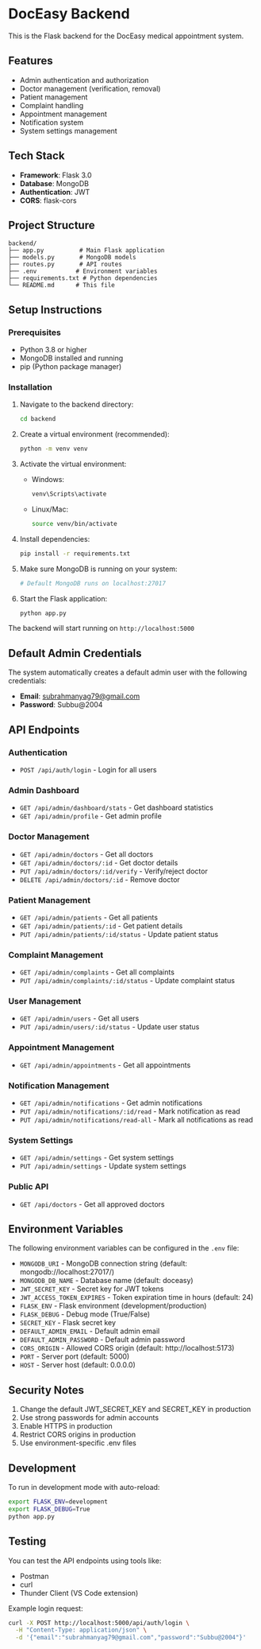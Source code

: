 # DocEasy Backend

This is the Flask backend for the DocEasy medical appointment system.

## Features

- Admin authentication and authorization
- Doctor management (verification, removal)
- Patient management
- Complaint handling
- Appointment management
- Notification system
- System settings management

## Tech Stack

- **Framework**: Flask 3.0
- **Database**: MongoDB
- **Authentication**: JWT
- **CORS**: flask-cors

## Project Structure

```
backend/
├── app.py          # Main Flask application
├── models.py       # MongoDB models
├── routes.py       # API routes
├── .env           # Environment variables
├── requirements.txt # Python dependencies
└── README.md      # This file
```

## Setup Instructions

### Prerequisites

- Python 3.8 or higher
- MongoDB installed and running
- pip (Python package manager)

### Installation

1. Navigate to the backend directory:
   ```bash
   cd backend
   ```

2. Create a virtual environment (recommended):
   ```bash
   python -m venv venv
   ```

3. Activate the virtual environment:
   - Windows:
     ```bash
     venv\Scripts\activate
     ```
   - Linux/Mac:
     ```bash
     source venv/bin/activate
     ```

4. Install dependencies:
   ```bash
   pip install -r requirements.txt
   ```

5. Make sure MongoDB is running on your system:
   ```bash
   # Default MongoDB runs on localhost:27017
   ```

6. Start the Flask application:
   ```bash
   python app.py
   ```

The backend will start running on `http://localhost:5000`

## Default Admin Credentials

The system automatically creates a default admin user with the following credentials:
- **Email**: subrahmanyag79@gmail.com
- **Password**: Subbu@2004

## API Endpoints

### Authentication
- `POST /api/auth/login` - Login for all users

### Admin Dashboard
- `GET /api/admin/dashboard/stats` - Get dashboard statistics
- `GET /api/admin/profile` - Get admin profile

### Doctor Management
- `GET /api/admin/doctors` - Get all doctors
- `GET /api/admin/doctors/:id` - Get doctor details
- `PUT /api/admin/doctors/:id/verify` - Verify/reject doctor
- `DELETE /api/admin/doctors/:id` - Remove doctor

### Patient Management
- `GET /api/admin/patients` - Get all patients
- `GET /api/admin/patients/:id` - Get patient details
- `PUT /api/admin/patients/:id/status` - Update patient status

### Complaint Management
- `GET /api/admin/complaints` - Get all complaints
- `PUT /api/admin/complaints/:id/status` - Update complaint status

### User Management
- `GET /api/admin/users` - Get all users
- `PUT /api/admin/users/:id/status` - Update user status

### Appointment Management
- `GET /api/admin/appointments` - Get all appointments

### Notification Management
- `GET /api/admin/notifications` - Get admin notifications
- `PUT /api/admin/notifications/:id/read` - Mark notification as read
- `PUT /api/admin/notifications/read-all` - Mark all notifications as read

### System Settings
- `GET /api/admin/settings` - Get system settings
- `PUT /api/admin/settings` - Update system settings

### Public API
- `GET /api/doctors` - Get all approved doctors

## Environment Variables

The following environment variables can be configured in the `.env` file:

- `MONGODB_URI` - MongoDB connection string (default: mongodb://localhost:27017/)
- `MONGODB_DB_NAME` - Database name (default: doceasy)
- `JWT_SECRET_KEY` - Secret key for JWT tokens
- `JWT_ACCESS_TOKEN_EXPIRES` - Token expiration time in hours (default: 24)
- `FLASK_ENV` - Flask environment (development/production)
- `FLASK_DEBUG` - Debug mode (True/False)
- `SECRET_KEY` - Flask secret key
- `DEFAULT_ADMIN_EMAIL` - Default admin email
- `DEFAULT_ADMIN_PASSWORD` - Default admin password
- `CORS_ORIGIN` - Allowed CORS origin (default: http://localhost:5173)
- `PORT` - Server port (default: 5000)
- `HOST` - Server host (default: 0.0.0.0)

## Security Notes

1. Change the default JWT_SECRET_KEY and SECRET_KEY in production
2. Use strong passwords for admin accounts
3. Enable HTTPS in production
4. Restrict CORS origins in production
5. Use environment-specific .env files

## Development

To run in development mode with auto-reload:
```bash
export FLASK_ENV=development
export FLASK_DEBUG=True
python app.py
```

## Testing

You can test the API endpoints using tools like:
- Postman
- curl
- Thunder Client (VS Code extension)

Example login request:
```bash
curl -X POST http://localhost:5000/api/auth/login \
  -H "Content-Type: application/json" \
  -d '{"email":"subrahmanyag79@gmail.com","password":"Subbu@2004"}'
``` 